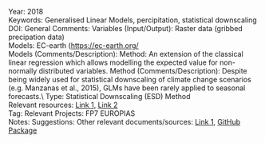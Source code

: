 Year: 2018 \
Keywords: Generalised Linear Models, percipitation, statistical downscaling \
DOI:
General Comments:
Variables (Input/Output): Raster data (gribbed precipation data) \
Models: EC-earth (https://ec-earth.org/ \
Models (Comments/Description):
Method: An extension of the classical linear regression which allows modelling the expected value for non-normally distributed variables. 
Method (Comments/Description): Despite being widely used for statistical downscaling of climate change scenarios (e.g. Manzanas et al., 2015), GLMs have been rarely applied to seasonal forecasts.\ 
Type: Statistical Downscaling (ESD) Method \
Relevant resources: [Link 1](http://dx.doi.org/10.2307/2344614), [Link 2](http://dx.doi.org/10.1175/JCLI-D-14-00331.1) \
Tag:
Relevant Projects: FP7 EUROPIAS \
Notes:
Suggestions:
Other relevant documents/sources: [Link 1](https://doi.org/10.1016/j.cliser.2017.11.003), [GitHub Package](https://github.com/SantanderMetGroup/downscaleR)
